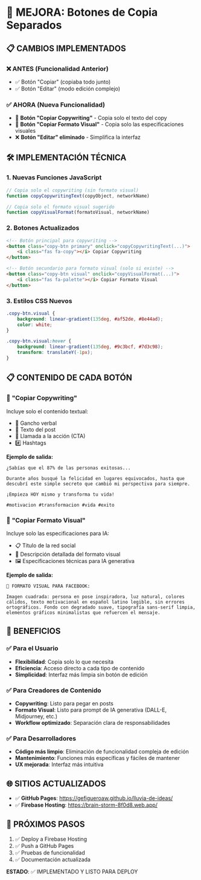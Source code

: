 # 🔄 MEJORA: Botones de Copia Separados

## 📋 CAMBIOS IMPLEMENTADOS

### ❌ **ANTES** (Funcionalidad Anterior)
- ✅ Botón "Copiar" (copiaba todo junto)
- ✅ Botón "Editar" (modo edición complejo)

### ✅ **AHORA** (Nueva Funcionalidad)
- 📝 **Botón "Copiar Copywriting"** - Copia solo el texto del copy
- 🎨 **Botón "Copiar Formato Visual"** - Copia solo las especificaciones visuales
- ❌ **Botón "Editar" eliminado** - Simplifica la interfaz

## 🛠️ IMPLEMENTACIÓN TÉCNICA

### 1. **Nuevas Funciones JavaScript**
```javascript
// Copia solo el copywriting (sin formato visual)
function copyCopywritingText(copyObject, networkName)

// Copia solo el formato visual sugerido  
function copyVisualFormat(formatoVisual, networkName)
```

### 2. **Botones Actualizados**
```html
<!-- Botón principal para copywriting -->
<button class="copy-btn primary" onclick="copyCopywritingText(...)">
    <i class="fas fa-copy"></i> Copiar Copywriting
</button>

<!-- Botón secundario para formato visual (solo si existe) -->
<button class="copy-btn visual" onclick="copyVisualFormat(...)">
    <i class="fas fa-palette"></i> Copiar Formato Visual
</button>
```

### 3. **Estilos CSS Nuevos**
```css
.copy-btn.visual {
    background: linear-gradient(135deg, #af52de, #8e44ad);
    color: white;
}

.copy-btn.visual:hover {
    background: linear-gradient(135deg, #9c3bcf, #7d3c98);
    transform: translateY(-1px);
}
```

## 📋 CONTENIDO DE CADA BOTÓN

### 📝 **"Copiar Copywriting"**
Incluye solo el contenido textual:
- 🎯 Gancho verbal
- 📖 Texto del post
- 🚀 Llamada a la acción (CTA)
- #️⃣ Hashtags

**Ejemplo de salida:**
```
¿Sabías que el 87% de las personas exitosas...

Durante años busqué la felicidad en lugares equivocados, hasta que descubrí este simple secreto que cambió mi perspectiva para siempre.

¡Empieza HOY mismo y transforma tu vida!

#motivacion #transformacion #vida #exito
```

### 🎨 **"Copiar Formato Visual"**
Incluye solo las especificaciones para IA:
- 📋 Título de la red social
- 🎨 Descripción detallada del formato visual
- 🖼️ Especificaciones técnicas para IA generativa

**Ejemplo de salida:**
```
🎨 FORMATO VISUAL PARA FACEBOOK:

Imagen cuadrada: persona en pose inspiradora, luz natural, colores cálidos, texto motivacional en español latino legible, sin errores ortográficos. Fondo con degradado suave, tipografía sans-serif limpia, elementos gráficos minimalistas que refuercen el mensaje.
```

## 🎯 BENEFICIOS

### ✅ **Para el Usuario**
- **Flexibilidad**: Copia solo lo que necesita
- **Eficiencia**: Acceso directo a cada tipo de contenido
- **Simplicidad**: Interfaz más limpia sin botón de edición

### ✅ **Para Creadores de Contenido**
- **Copywriting**: Listo para pegar en posts
- **Formato Visual**: Listo para prompt de IA generativa (DALL-E, Midjourney, etc.)
- **Workflow optimizado**: Separación clara de responsabilidades

### ✅ **Para Desarrolladores**
- **Código más limpio**: Eliminación de funcionalidad compleja de edición
- **Mantenimiento**: Funciones más específicas y fáciles de mantener
- **UX mejorada**: Interfaz más intuitiva

## 🌐 SITIOS ACTUALIZADOS

- ✅ **GitHub Pages**: https://gefigueroaw.github.io/lluvia-de-ideas/
- ✅ **Firebase Hosting**: https://brain-storm-8f0d8.web.app/

## 🔄 PRÓXIMOS PASOS

1. ✅ Deploy a Firebase Hosting
2. ✅ Push a GitHub Pages  
3. ✅ Pruebas de funcionalidad
4. ✅ Documentación actualizada

**ESTADO**: ✅ IMPLEMENTADO Y LISTO PARA DEPLOY
